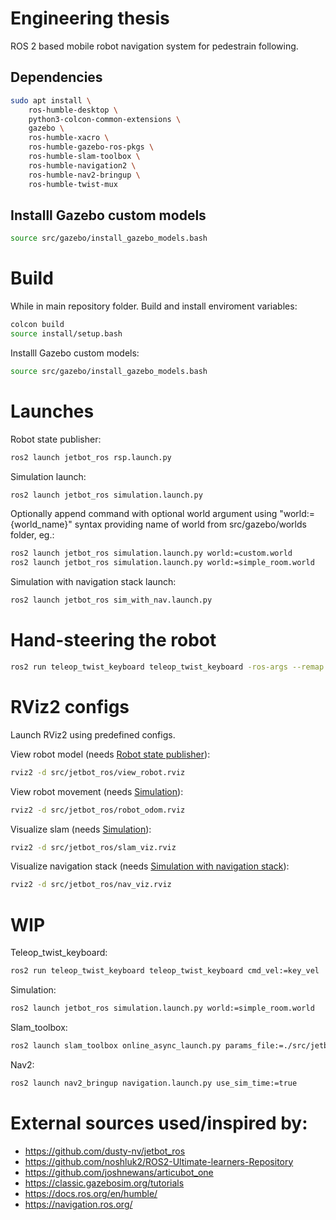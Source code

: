 # Engineering thesis
ROS 2 based mobile robot navigation system for pedestrain following.

##  Dependencies 
```bash
sudo apt install \
    ros-humble-desktop \
    python3-colcon-common-extensions \
    gazebo \
    ros-humble-xacro \
    ros-humble-gazebo-ros-pkgs \
    ros-humble-slam-toolbox \
    ros-humble-navigation2 \
    ros-humble-nav2-bringup \
    ros-humble-twist-mux
```

## Installl Gazebo custom models

```bash
source src/gazebo/install_gazebo_models.bash
```

# Build
While in main repository folder.
Build and install enviroment variables:
```bash
colcon build
source install/setup.bash
```

Installl Gazebo custom models:
```bash
source src/gazebo/install_gazebo_models.bash
```

# Launches

Robot state publisher:
```bash
ros2 launch jetbot_ros rsp.launch.py
```

Simulation launch:
```bash
ros2 launch jetbot_ros simulation.launch.py
```
Optionally append command with optional world argument using "world:={world_name}" syntax providing name of world from src/gazebo/worlds folder, eg.:
```bash
ros2 launch jetbot_ros simulation.launch.py world:=custom.world
ros2 launch jetbot_ros simulation.launch.py world:=simple_room.world
```

Simulation with navigation stack launch:
```bash
ros2 launch jetbot_ros sim_with_nav.launch.py
```

# Hand-steering the robot
```bash
ros2 run teleop_twist_keyboard teleop_twist_keyboard -ros-args --remap cmd_vel:=key_vel
```

# RViz2 configs
Launch RViz2 using predefined configs.

View robot model (needs [Robot state publisher](#launches)):
```bash
rviz2 -d src/jetbot_ros/view_robot.rviz
```

View robot movement (needs [Simulation](#launches)):
```bash
rviz2 -d src/jetbot_ros/robot_odom.rviz
```

Visualize slam (needs [Simulation](#launches)):
```bash
rviz2 -d src/jetbot_ros/slam_viz.rviz
```

Visualize navigation stack (needs [Simulation with navigation stack](#launches)):
```bash
rviz2 -d src/jetbot_ros/nav_viz.rviz
```

# WIP

Teleop_twist_keyboard:
```bash
ros2 run teleop_twist_keyboard teleop_twist_keyboard cmd_vel:=key_vel
```
Simulation:
```bash
ros2 launch jetbot_ros simulation.launch.py world:=simple_room.world
```
Slam_toolbox:
```bash
ros2 launch slam_toolbox online_async_launch.py params_file:=./src/jetbot_ros/config/mapper_params_online_async.yaml use_sim_time:=true
```
Nav2:
```bash
ros2 launch nav2_bringup navigation.launch.py use_sim_time:=true
```

# External sources used/inspired by:
 - https://github.com/dusty-nv/jetbot_ros
 - https://github.com/noshluk2/ROS2-Ultimate-learners-Repository
 - https://github.com/joshnewans/articubot_one
 - https://classic.gazebosim.org/tutorials
 - https://docs.ros.org/en/humble/
 - https://navigation.ros.org/